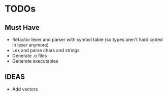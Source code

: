 # TODOs

## Must Have

* Refactor lexer and parser with symbol table (so types aren't hard coded in lexer anymore)
* Lex and parse chars and strings
* Generate .o files
* Generate executables

## IDEAS

* Add vectors

